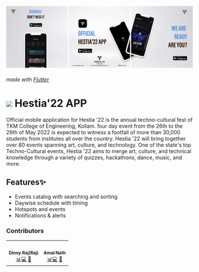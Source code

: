 

<div align="center">
  <img src="https://github.com/Dinoy-Raj/CalculatorApp/blob/main/screenshots/header.jpg" width="1000">
</div>

###### made with <a href="https://flutter.dev/"> Flutter </a>
# <img src="https://github.com/Dinoy-Raj/Hestia22/blob/main/assets/logo/app-icon.png" width="50px"> Hestia'22 APP
Official mobile application for  Hestia '22 is the annual techno-cultural fest of TKM College of Engineering, Kollam.
four day event from the 26th to the 29th of May 2022 is expected to witness a footfall of more than 30,000 students from institutes all over the country. Hestia '22 will bring together over 80 events spanning art, culture, and technology. One of the state's top Techno-Cultural events, Hestia '22 aims to merge art, culture, and technical knowledge through a variety of quizzes, hackathons, dance, music, and more.

## Features✨
* Events catalog with searching and sorting
* Daywise schedule with timing
* Hotspots and events
* Notifications & alerts
 <div></div>





### Contributors




<table>
<tr>
      <td align="center"><a href="https://github.com/Dinoy-Raj"><img src="https://avatars2.githubusercontent.com/u/62199728?s=400&u=ec49e70797755f5091bcc1cd3ee60f5faaec91b6&v=4" width="130px;" alt=""/><br /><sub><b>Dinoy Raj(Raj)</b></sub></a><br /><a href="https://github.com/Dinoy-Raj" title="Ui Design Using Flutter And Backend FireBase">📊</a><a href="https://github.com/Dinoy-Raj/ProductivityApp" title="Code">💻</a></a> <a href="#maintenance-Dinoy-Raj" title="Maintenance">🚧</a></td>
      <td align="center"><a href="https://github.com/amalnathm7"><img src="https://avatars.githubusercontent.com/u/64605131?v=4" width="130px;" alt=""/><br /><sub><b>Amal Nath</b></sub></a><br /><a href="https://github.com/amalnathm7" title="Ui Design Using Flutter And Backend FireBase">📊</a><a href="hhttps://github.com/Dinoy-Raj/ProductivityApp" title="Code">💻</a></a> <a href="#maintenance-amalnathm7" title="Maintenance">🚧</a></td>
 </tr>
   


</table>









